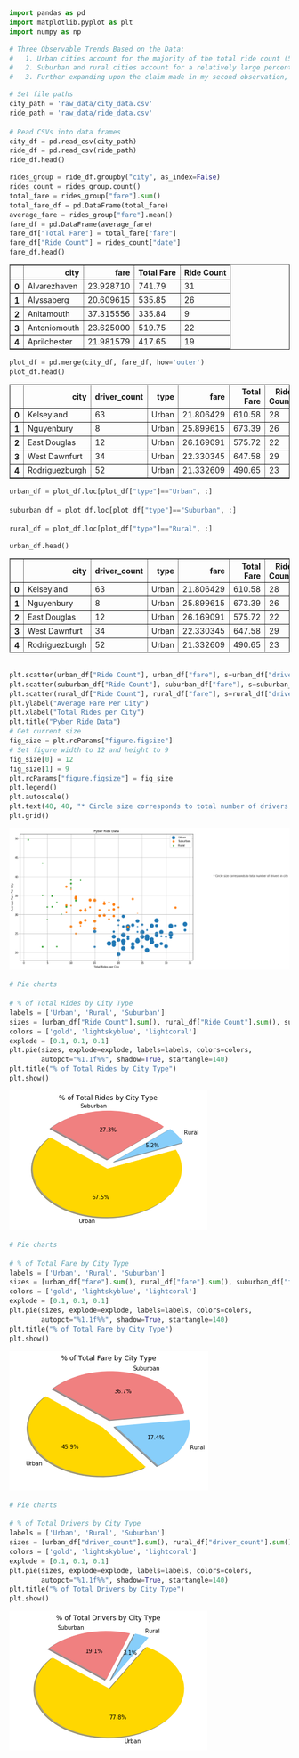 

```python
import pandas as pd
import matplotlib.pyplot as plt
import numpy as np
```


```python
# Three Observable Trends Based on the Data:
# 	1. Urban cities account for the majority of the total ride count (52.4%) and dominate the total driver count (77.4%). Although urban cities do not account for the majority of total fare, they account for the highest proportion (45.9%).
# 	2. Suburban and rural cities account for a relatively large percentage of total fare count (54.1% combined), despite having lower total driver and ride counts. This is possibly due to many rides from rural and suburban areas into urban city centers, which would require more distance, and thus higher fares than intra-urban pybers.
# 	3. Further expanding upon the claim made in my second observation, the graph demonstrates that the more rural (i.e. farther away from an urban area) a city is, the more expensive pybers are. As stated before, this is likely due to longer pyber distances, but is also likely a factor of scarcity.
```


```python
# Set file paths
city_path = 'raw_data/city_data.csv'
ride_path = 'raw_data/ride_data.csv'

# Read CSVs into data frames
city_df = pd.read_csv(city_path)
ride_df = pd.read_csv(ride_path)
ride_df.head()
```


```python
rides_group = ride_df.groupby("city", as_index=False)
rides_count = rides_group.count()
total_fare = rides_group["fare"].sum()
total_fare_df = pd.DataFrame(total_fare)
average_fare = rides_group["fare"].mean()
fare_df = pd.DataFrame(average_fare)
fare_df["Total Fare"] = total_fare["fare"]
fare_df["Ride Count"] = rides_count["date"]
fare_df.head()
```




<div>
<style scoped>
    .dataframe tbody tr th:only-of-type {
        vertical-align: middle;
    }

    .dataframe tbody tr th {
        vertical-align: top;
    }

    .dataframe thead th {
        text-align: right;
    }
</style>
<table border="1" class="dataframe">
  <thead>
    <tr style="text-align: right;">
      <th></th>
      <th>city</th>
      <th>fare</th>
      <th>Total Fare</th>
      <th>Ride Count</th>
    </tr>
  </thead>
  <tbody>
    <tr>
      <th>0</th>
      <td>Alvarezhaven</td>
      <td>23.928710</td>
      <td>741.79</td>
      <td>31</td>
    </tr>
    <tr>
      <th>1</th>
      <td>Alyssaberg</td>
      <td>20.609615</td>
      <td>535.85</td>
      <td>26</td>
    </tr>
    <tr>
      <th>2</th>
      <td>Anitamouth</td>
      <td>37.315556</td>
      <td>335.84</td>
      <td>9</td>
    </tr>
    <tr>
      <th>3</th>
      <td>Antoniomouth</td>
      <td>23.625000</td>
      <td>519.75</td>
      <td>22</td>
    </tr>
    <tr>
      <th>4</th>
      <td>Aprilchester</td>
      <td>21.981579</td>
      <td>417.65</td>
      <td>19</td>
    </tr>
  </tbody>
</table>
</div>




```python
plot_df = pd.merge(city_df, fare_df, how='outer')
plot_df.head()
```




<div>
<style scoped>
    .dataframe tbody tr th:only-of-type {
        vertical-align: middle;
    }

    .dataframe tbody tr th {
        vertical-align: top;
    }

    .dataframe thead th {
        text-align: right;
    }
</style>
<table border="1" class="dataframe">
  <thead>
    <tr style="text-align: right;">
      <th></th>
      <th>city</th>
      <th>driver_count</th>
      <th>type</th>
      <th>fare</th>
      <th>Total Fare</th>
      <th>Ride Count</th>
    </tr>
  </thead>
  <tbody>
    <tr>
      <th>0</th>
      <td>Kelseyland</td>
      <td>63</td>
      <td>Urban</td>
      <td>21.806429</td>
      <td>610.58</td>
      <td>28</td>
    </tr>
    <tr>
      <th>1</th>
      <td>Nguyenbury</td>
      <td>8</td>
      <td>Urban</td>
      <td>25.899615</td>
      <td>673.39</td>
      <td>26</td>
    </tr>
    <tr>
      <th>2</th>
      <td>East Douglas</td>
      <td>12</td>
      <td>Urban</td>
      <td>26.169091</td>
      <td>575.72</td>
      <td>22</td>
    </tr>
    <tr>
      <th>3</th>
      <td>West Dawnfurt</td>
      <td>34</td>
      <td>Urban</td>
      <td>22.330345</td>
      <td>647.58</td>
      <td>29</td>
    </tr>
    <tr>
      <th>4</th>
      <td>Rodriguezburgh</td>
      <td>52</td>
      <td>Urban</td>
      <td>21.332609</td>
      <td>490.65</td>
      <td>23</td>
    </tr>
  </tbody>
</table>
</div>




```python
urban_df = plot_df.loc[plot_df["type"]=="Urban", :]

suburban_df = plot_df.loc[plot_df["type"]=="Suburban", :]

rural_df = plot_df.loc[plot_df["type"]=="Rural", :]
```


```python
urban_df.head()
```




<div>
<style scoped>
    .dataframe tbody tr th:only-of-type {
        vertical-align: middle;
    }

    .dataframe tbody tr th {
        vertical-align: top;
    }

    .dataframe thead th {
        text-align: right;
    }
</style>
<table border="1" class="dataframe">
  <thead>
    <tr style="text-align: right;">
      <th></th>
      <th>city</th>
      <th>driver_count</th>
      <th>type</th>
      <th>fare</th>
      <th>Total Fare</th>
      <th>Ride Count</th>
    </tr>
  </thead>
  <tbody>
    <tr>
      <th>0</th>
      <td>Kelseyland</td>
      <td>63</td>
      <td>Urban</td>
      <td>21.806429</td>
      <td>610.58</td>
      <td>28</td>
    </tr>
    <tr>
      <th>1</th>
      <td>Nguyenbury</td>
      <td>8</td>
      <td>Urban</td>
      <td>25.899615</td>
      <td>673.39</td>
      <td>26</td>
    </tr>
    <tr>
      <th>2</th>
      <td>East Douglas</td>
      <td>12</td>
      <td>Urban</td>
      <td>26.169091</td>
      <td>575.72</td>
      <td>22</td>
    </tr>
    <tr>
      <th>3</th>
      <td>West Dawnfurt</td>
      <td>34</td>
      <td>Urban</td>
      <td>22.330345</td>
      <td>647.58</td>
      <td>29</td>
    </tr>
    <tr>
      <th>4</th>
      <td>Rodriguezburgh</td>
      <td>52</td>
      <td>Urban</td>
      <td>21.332609</td>
      <td>490.65</td>
      <td>23</td>
    </tr>
  </tbody>
</table>
</div>




```python

plt.scatter(urban_df["Ride Count"], urban_df["fare"], s=urban_df["driver_count"]*4, label="Urban")
plt.scatter(suburban_df["Ride Count"], suburban_df["fare"], s=suburban_df["driver_count"]*4, label="Suburban")
plt.scatter(rural_df["Ride Count"], rural_df["fare"], s=rural_df["driver_count"]*4, label="Rural")
plt.ylabel("Average Fare Per City")
plt.xlabel("Total Rides per City")
plt.title("Pyber Ride Data")
# Get current size
fig_size = plt.rcParams["figure.figsize"]
# Set figure width to 12 and height to 9
fig_size[0] = 12
fig_size[1] = 9
plt.rcParams["figure.figsize"] = fig_size
plt.legend()
plt.autoscale()
plt.text(40, 40, "* Circle size corresponds to total number of drivers in city")
plt.grid()
```


![png](output_7_0.png)



```python
# Pie charts

# % of Total Rides by City Type
labels = ['Urban', 'Rural', 'Suburban']
sizes = [urban_df["Ride Count"].sum(), rural_df["Ride Count"].sum(), suburban_df["Ride Count"].sum()]
colors = ['gold', 'lightskyblue', 'lightcoral']
explode = [0.1, 0.1, 0.1]
plt.pie(sizes, explode=explode, labels=labels, colors=colors,
        autopct="%1.1f%%", shadow=True, startangle=140)
plt.title("% of Total Rides by City Type")
plt.show()
```


![png](output_8_0.png)



```python
# Pie charts

# % of Total Fare by City Type
labels = ['Urban', 'Rural', 'Suburban']
sizes = [urban_df["fare"].sum(), rural_df["fare"].sum(), suburban_df["fare"].sum()]
colors = ['gold', 'lightskyblue', 'lightcoral']
explode = [0.1, 0.1, 0.1]
plt.pie(sizes, explode=explode, labels=labels, colors=colors,
        autopct="%1.1f%%", shadow=True, startangle=140)
plt.title("% of Total Fare by City Type")
plt.show()
```


![png](output_9_0.png)



```python
# Pie charts

# % of Total Drivers by City Type
labels = ['Urban', 'Rural', 'Suburban']
sizes = [urban_df["driver_count"].sum(), rural_df["driver_count"].sum(), suburban_df["driver_count"].sum()]
colors = ['gold', 'lightskyblue', 'lightcoral']
explode = [0.1, 0.1, 0.1]
plt.pie(sizes, explode=explode, labels=labels, colors=colors,
        autopct="%1.1f%%", shadow=True, startangle=140)
plt.title("% of Total Drivers by City Type")
plt.show()
```


![png](output_10_0.png)

